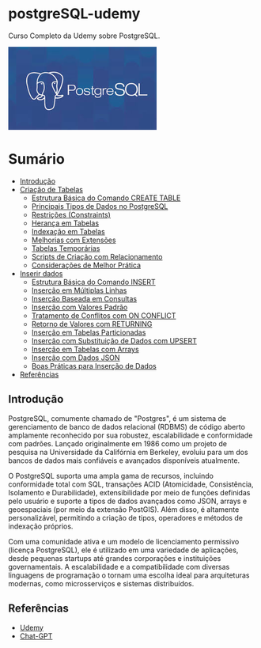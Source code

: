 # postgreSQL-udemy

Curso Completo da Udemy sobre PostgreSQL.

![Banner Postgre](/github/banner_postgreSQL.jpg)

# Sumário

* [Introdução](#introdução)
* [Criação de Tabelas](/notes/craete_table.md#criação-de-tabelas)
    * [Estrutura Básica do Comando CREATE TABLE](/notes/craete_table.md#estrutura-básica-do-comando-create-table)
    * [Principais Tipos de Dados no PostgreSQL](/notes/craete_table.md#principais-tipos-de-dados-no-postgresql)
    * [Restrições (Constraints)](/notes/craete_table.md#restrições-constraints)
    * [Herança em Tabelas](/notes/craete_table.md#herança-em-tabelas)
    * [Indexação em Tabelas](/notes/craete_table.md#indexação-em-tabelas)
    * [Melhorias com Extensões](/notes/craete_table.md#melhorias-com-extensões)
    * [Tabelas Temporárias](/notes/craete_table.md#tabelas-temporárias)
    * [Scripts de Criação com Relacionamento](/notes/craete_table.md#scripts-de-criação-com-relacionamento)
    * [Considerações de Melhor Prática](/notes/craete_table.md#considerações-de-melhor-prática)
* [Inserir dados](/notes/insert.md#inserir-dados)
    * [Estrutura Básica do Comando INSERT](/notes/insert.md#estrutura-básica-do-comando-insert)
    * [Inserção em Múltiplas Linhas](/notes/insert.md#inserção-em-múltiplas-linhas)
    * [Inserção Baseada em Consultas](/notes/insert.md#inserção-baseada-em-consultas)
    * [Inserção com Valores Padrão](/notes/insert.md#inserção-com-valores-padrão)
    * [Tratamento de Conflitos com ON CONFLICT](/notes/insert.md#tratamento-de-conflitos-com-on-conflict)
    * [Retorno de Valores com RETURNING](/notes/insert.md#retorno-de-valores-com-returning)
    * [Inserção em Tabelas Particionadas](/notes/insert.md#inserção-em-tabelas-particionadas)
    * [Inserção com Substituição de Dados com UPSERT](/notes/insert.md#inserção-com-substituição-de-dados-com-upsert)
    * [Inserção em Tabelas com Arrays](/notes/insert.md#inserção-em-tabelas-com-arrays)
    * [Inserção com Dados JSON](/notes/insert.md#inserção-com-dados-json)
    * [Boas Práticas para Inserção de Dados](/notes/insert.md#boas-práticas-para-inserção-de-dados)
* [Referências](#referências)

## Introdução

PostgreSQL, comumente chamado de "Postgres", é um sistema de gerenciamento de banco de dados relacional (RDBMS) de código aberto amplamente reconhecido por sua robustez, escalabilidade e conformidade com padrões. Lançado originalmente em 1986 como um projeto de pesquisa na Universidade da Califórnia em Berkeley, evoluiu para um dos bancos de dados mais confiáveis e avançados disponíveis atualmente.

O PostgreSQL suporta uma ampla gama de recursos, incluindo conformidade total com SQL, transações ACID (Atomicidade, Consistência, Isolamento e Durabilidade), extensibilidade por meio de funções definidas pelo usuário e suporte a tipos de dados avançados como JSON, arrays e geoespaciais (por meio da extensão PostGIS). Além disso, é altamente personalizável, permitindo a criação de tipos, operadores e métodos de indexação próprios.

Com uma comunidade ativa e um modelo de licenciamento permissivo (licença PostgreSQL), ele é utilizado em uma variedade de aplicações, desde pequenas startups até grandes corporações e instituições governamentais. A escalabilidade e a compatibilidade com diversas linguagens de programação o tornam uma escolha ideal para arquiteturas modernas, como microsserviços e sistemas distribuídos.

## Referências

* [Udemy](https://udemy.com/)
* [Chat-GPT](https://chatgpt.com/)
